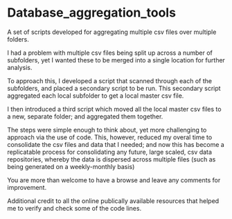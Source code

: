 # Database_aggregation_tools
A set of scripts developed for aggregating multiple csv files over multiple folders.

I had a problem with multiple csv files being split up across a number of subfolders, yet I wanted these to be merged into a single location for further analysis.

To approach this, I developed a script that scanned through each of the subfolders, and placed a secondary script to be run. This secondary script aggregated each local subfolder to get a local master csv file. 

I then introduced a third script which moved all the local master csv files to a new, separate folder; and aggregated them together.

The steps were simple enough to think about, yet more challenging to approach via the use of code. This, however, reduced my overal time to consolidate the csv files and data that I needed; and now this has become a replicatable process for consolidating any future, large scaled, csv data repositories, whereby the data is dispersed across multiple files (such as being generated on a weekly-monthly basis)

You are more than welcome to have a browse and leave any comments for improvement. 

Additional credit to all the online publically available resources that helped me to verify and check some of the code lines.

